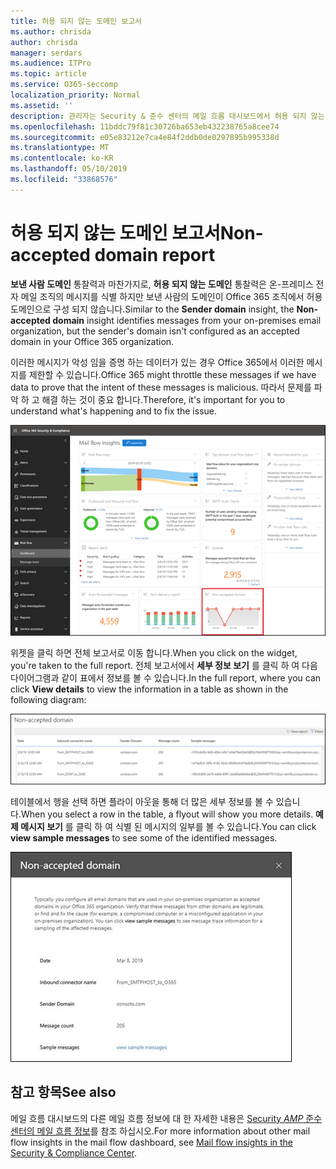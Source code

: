 ```yaml
---
title: 허용 되지 않는 도메인 보고서
ms.author: chrisda
author: chrisda
manager: serdars
ms.audience: ITPro
ms.topic: article
ms.service: O365-seccomp
localization_priority: Normal
ms.assetid: ''
description: 관리자는 Security & 준수 센터의 메일 흐름 대시보드에서 허용 되지 않는 도메인 보고서에 대 한 정보를 확인할 수 있습니다.
ms.openlocfilehash: 11bddc79f81c30726ba653eb432238765a8cee74
ms.sourcegitcommit: e05e83212e7ca4e84f2ddb0de0297895b995338d
ms.translationtype: MT
ms.contentlocale: ko-KR
ms.lasthandoff: 05/10/2019
ms.locfileid: "33868576"
---
```

# <a name="non-accepted-domain-report"></a><span data-ttu-id="5fee1-103">허용 되지 않는 도메인 보고서</span><span class="sxs-lookup"><span data-stu-id="5fee1-103">Non-accepted domain report</span></span>

<span data-ttu-id="5fee1-104">**보낸 사람 도메인** 통찰력과 마찬가지로, **허용 되지 않는 도메인** 통찰력은 온-프레미스 전자 메일 조직의 메시지를 식별 하지만 보낸 사람의 도메인이 Office 365 조직에서 허용 도메인으로 구성 되지 않습니다.</span><span class="sxs-lookup"><span data-stu-id="5fee1-104">Similar to the **Sender domain** insight, the **Non-accepted domain** insight identifies messages from your on-premises email organization, but the sender's domain isn't configured as an accepted domain in your Office 365 organization.</span></span>

<span data-ttu-id="5fee1-105">이러한 메시지가 악성 임을 증명 하는 데이터가 있는 경우 Office 365에서 이러한 메시지를 제한할 수 있습니다.</span><span class="sxs-lookup"><span data-stu-id="5fee1-105">Office 365 might throttle these messages if we have data to prove that the intent of these messages is malicious.</span></span> <span data-ttu-id="5fee1-106">따라서 문제를 파악 하 고 해결 하는 것이 중요 합니다.</span><span class="sxs-lookup"><span data-stu-id="5fee1-106">Therefore, it's important for you to understand what's happening and to fix the issue.</span></span>

![Security & 준수 센터의 메일 흐름 대시보드에 허용 되지 않는 도메인 보고서가 있습니다.](media/non-accepted-domain-report-selected.png)

<span data-ttu-id="5fee1-108">위젯을 클릭 하면 전체 보고서로 이동 합니다.</span><span class="sxs-lookup"><span data-stu-id="5fee1-108">When you click on the widget, you're taken to the full report.</span></span> <span data-ttu-id="5fee1-109">전체 보고서에서 **세부 정보 보기** 를 클릭 하 여 다음 다이어그램과 같이 표에서 정보를 볼 수 있습니다.</span><span class="sxs-lookup"><span data-stu-id="5fee1-109">In the full report, where you can click **View details** to view the information in a table as shown in the following diagram:</span></span>

![허용 되지 않는 도메인 보고서의 정보 테이블 보기](media/non-accepted-domain-report-view-details.png)

<span data-ttu-id="5fee1-111">테이블에서 행을 선택 하면 플라이 아웃을 통해 더 많은 세부 정보를 볼 수 있습니다.</span><span class="sxs-lookup"><span data-stu-id="5fee1-111">When you select a row in the table, a flyout will show you more details.</span></span> <span data-ttu-id="5fee1-112">**예제 메시지 보기** 를 클릭 하 여 식별 된 메시지의 일부를 볼 수 있습니다.</span><span class="sxs-lookup"><span data-stu-id="5fee1-112">You can click **view sample messages** to see some of the identified messages.</span></span>

![허용 되지 않는 도메인 보고서의 세부 정보 테이블에서 행 선택](media/non-accepted-domain-report-select-row-in-table.png)

## <a name="see-also"></a><span data-ttu-id="5fee1-114">참고 항목</span><span class="sxs-lookup"><span data-stu-id="5fee1-114">See also</span></span>

<span data-ttu-id="5fee1-115">메일 흐름 대시보드의 다른 메일 흐름 정보에 대 한 자세한 내용은 [Security _AMP_ 준수 센터의 메일 흐름 정보](mail-flow-insights-v2.md)를 참조 하십시오.</span><span class="sxs-lookup"><span data-stu-id="5fee1-115">For more information about other mail flow insights in the mail flow dashboard, see [Mail flow insights in the Security & Compliance Center](mail-flow-insights-v2.md).</span></span>

